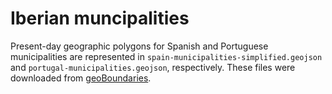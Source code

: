 # Iberian muncipalities
Present-day geographic polygons for Spanish and Portuguese municipalities are represented in `spain-municipalities-simplified.geojson` and `portugal-municipalities.geojson`, respectively. These files were downloaded from [geoBoundaries](https://www.geoboundaries.org/). 